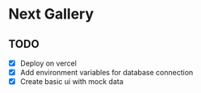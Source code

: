 # Next Gallery

## TODO

- [x] Deploy on vercel
- [x] Add environment variables for database connection
- [x] Create basic ui with mock data
